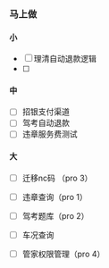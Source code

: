 ### 马上做

#### 小
- [ ] 理清自动退款逻辑
- [ ] 

#### 中
- [ ] 招银支付渠道
- [ ] 驾考自动退款
- [ ] 违章服务费测试

#### 大
- [ ] 迁移nc码 （pro 3）
- [ ] 违章查询（pro 1）
- [ ] 驾考题库（pro 2）
- [ ] 车况查询
- [ ] 管家权限管理（pro 4）

